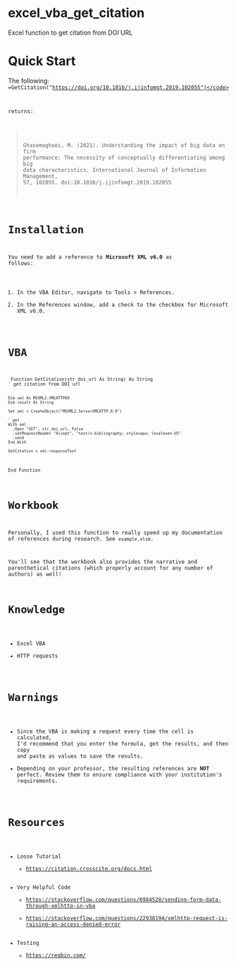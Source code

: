 # excel_vba_get_citation
Excel function to get citation from DOI URL

# Quick Start

The following:<br>
<code>=GetCitation("https://doi.org/10.1016/j.ijinfomgt.2019.102055")</code>

returns:<br>
> Ghasemaghaei, M. (2021). Understanding the impact of big data on firm performance: The necessity of conceptually differentiating among big data characteristics. International Journal of Information Management, 57, 102055. doi:10.1016/j.ijinfomgt.2019.102055

# Installation

You need to add a reference to <b>Microsoft XML v6.0</b> as follows:
1. In the VBA Editor, navigate to Tools > References.
2. In the References window, add a check to the checkbox for Microsoft XML v6.0.

# VBA

<code>
 Function GetCitation(str_doi_url As String) As String
' get citation from DOI url

    Dim xml As MSXML2.XMLHTTP60
    Dim result As String
    
    Set xml = CreateObject("MSXML2.ServerXMLHTTP.6.0")
    
    ' get
    With xml
      .Open "GET", str_doi_url, False
      .setRequestHeader "Accept", "text/x-bibliography; style=apa; locale=en-US"
      .send
    End With
    
    GetCitation = xml.responseText

End Function
</code>

# Workbook

Personally, I used this function to really speed up my documentation of references during research. See <code>example.xlsm</code>.

You'll see that the workbook also provides the narrative and parenthetical citations (which properly account for any number of authors) as well!

# Knowledge
* Excel VBA
* HTTP requests

# Warnings

* Since the VBA is making a request every time the cell is calculated, I'd recommend that you enter the formula, get the results, and then copy and paste as values to save the results.
* Depending on your professor, the resulting references are <b>NOT</b> perfect. Review them to ensure compliance with your institution's requirements.

# Resources
* Loose Tutorial
  * https://citation.crosscite.org/docs.html
* Very Helpful Code
  * https://stackoverflow.com/questions/6984528/sending-form-data-through-xmlhttp-in-vba
  * https://stackoverflow.com/questions/22938194/xmlhttp-request-is-raising-an-access-denied-error
* Testing
  * https://reqbin.com/
